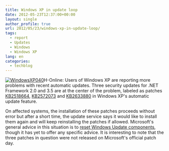 ```yaml
---
title: Windows XP in update loop
date: 2012-05-23T12:37:00+00:00
layout: single
author_profile: true
url: 2012/05/23/windows-xp-in-update-loop/
tags:
  - report
  - Updates
  - Windows
  - Windows XP
lang: en
categories: 
  - techblog
---
```

[![WindowsXP040](http://lh6.ggpht.com/-Y17-EcqEnoM/T7zTFbJ0IVI/AAAAAAAAGEM/z5eEEDHiJAc/WindowsXP040_thumb%25255B5%25255D.jpg?imgmax=800 "WindowsXP040")](http://lh6.ggpht.com/-I65f1DBLT3w/T7zTDsNfK_I/AAAAAAAAGEE/60EhFAPGO2Y/s1600-h/WindowsXP040%25255B4%25255D.jpg)H-Online: Users of Windows XP are reporting more problems with recent automatic updates. Three security updates for .NET Framework 2.0 and 3.5 are at the center of the problem, labeled as patches [KB2518664](http://support.microsoft.com/kb/2518864), [KB2572073](http://support.microsoft.com/kb/2572073) and [KB2633880](http://support.microsoft.com/kb/2633880) in Windows XP's automatic update feature. 

On affected systems, the installation of these patches proceeds without error but after a short time, the update service says it would like to install them again and will keep reinstalling the patches if allowed. Microsoft's general advice in this situation is to [reset Windows Update components](http://support.microsoft.com/kb/910339), though it has yet to offer any specific advice. It is interesting to note that the three patches in question were not released on Microsoft's official patch day.